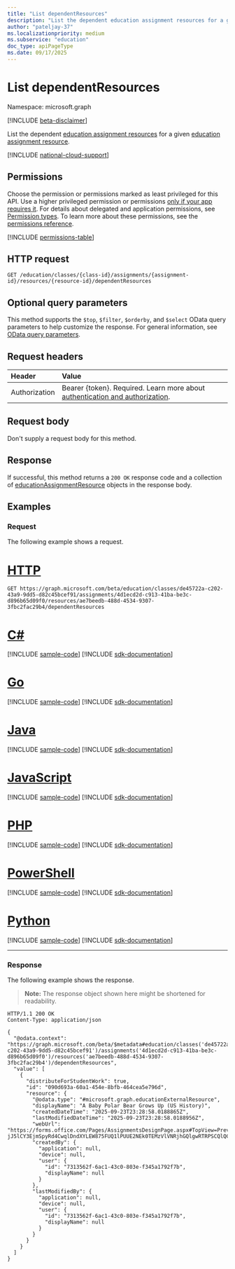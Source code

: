 ```yaml
---
title: "List dependentResources"
description: "List the dependent education assignment resources for a given education assignment resource."
author: "pateljay-37"
ms.localizationpriority: medium
ms.subservice: "education"
doc_type: apiPageType
ms.date: 09/17/2025
---
```


# List dependentResources

Namespace: microsoft.graph

[!INCLUDE [beta-disclaimer](../../includes/beta-disclaimer.md)]

List the dependent [education assignment resources](../resources/educationassignmentresource.md) for a given [education assignment resource](../resources/educationassignmentresource.md).

[!INCLUDE [national-cloud-support](../../includes/global-only.md)]

## Permissions
Choose the permission or permissions marked as least privileged for this API. Use a higher privileged permission or permissions [only if your app requires it](/graph/permissions-overview#best-practices-for-using-microsoft-graph-permissions). For details about delegated and application permissions, see [Permission types](/graph/permissions-overview#permission-types). To learn more about these permissions, see the [permissions reference](/graph/permissions-reference).

<!-- { "blockType": "permissions", "name": "educationassignmentresource_list_dependentresources" } -->
[!INCLUDE [permissions-table](../includes/permissions/educationassignmentresource-list-dependentresources-permissions.md)]

## HTTP request
<!-- { "blockType": "ignored" } -->
```http
GET /education/classes/{class-id}/assignments/{assignment-id}/resources/{resource-id}/dependentResources
```

## Optional query parameters

This method supports the `$top`, `$filter`, `$orderby`, and `$select` OData query parameters to help customize the response. For general information, see [OData query parameters](/graph/query-parameters).

## Request headers
| Header       | Value |
|:---------------|:--------|
|Authorization|Bearer {token}. Required. Learn more about [authentication and authorization](/graph/auth/auth-concepts).|

## Request body

Don't supply a request body for this method.

## Response
If successful, this method returns a `200 OK` response code and a collection of [educationAssignmentResource](../resources/educationassignmentresource.md) objects in the response body.

## Examples

### Request
The following example shows a request.

# [HTTP](#tab/http)
<!-- {
  "blockType": "request",
  "name": "list_dependentassignmentresources",
  "sampleKeys": ["de45722a-c202-43a9-9dd5-d82c45bcef91","4d1ecd2d-c913-41ba-be3c-d896b65d09f0","ae7beedb-488d-4534-9307-3fbc2fac29b4"]
}-->
```msgraph-interactive
GET https://graph.microsoft.com/beta/education/classes/de45722a-c202-43a9-9dd5-d82c45bcef91/assignments/4d1ecd2d-c913-41ba-be3c-d896b65d09f0/resources/ae7beedb-488d-4534-9307-3fbc2fac29b4/dependentResources 
```

# [C#](#tab/csharp)
[!INCLUDE [sample-code](../includes/snippets/csharp/list-dependentassignmentresources-csharp-snippets.md)]
[!INCLUDE [sdk-documentation](../includes/snippets/snippets-sdk-documentation-link.md)]

# [Go](#tab/go)
[!INCLUDE [sample-code](../includes/snippets/go/list-dependentassignmentresources-go-snippets.md)]
[!INCLUDE [sdk-documentation](../includes/snippets/snippets-sdk-documentation-link.md)]

# [Java](#tab/java)
[!INCLUDE [sample-code](../includes/snippets/java/list-dependentassignmentresources-java-snippets.md)]
[!INCLUDE [sdk-documentation](../includes/snippets/snippets-sdk-documentation-link.md)]

# [JavaScript](#tab/javascript)
[!INCLUDE [sample-code](../includes/snippets/javascript/list-dependentassignmentresources-javascript-snippets.md)]
[!INCLUDE [sdk-documentation](../includes/snippets/snippets-sdk-documentation-link.md)]

# [PHP](#tab/php)
[!INCLUDE [sample-code](../includes/snippets/php/list-dependentassignmentresources-php-snippets.md)]
[!INCLUDE [sdk-documentation](../includes/snippets/snippets-sdk-documentation-link.md)]

# [PowerShell](#tab/powershell)
[!INCLUDE [sample-code](../includes/snippets/powershell/list-dependentassignmentresources-powershell-snippets.md)]
[!INCLUDE [sdk-documentation](../includes/snippets/snippets-sdk-documentation-link.md)]

# [Python](#tab/python)
[!INCLUDE [sample-code](../includes/snippets/python/list-dependentassignmentresources-python-snippets.md)]
[!INCLUDE [sdk-documentation](../includes/snippets/snippets-sdk-documentation-link.md)]

---

### Response
The following example shows the response.

>**Note:** The response object shown here might be shortened for readability.

<!-- {
  "blockType": "response",
  "truncated": true,
  "@odata.type": "Collection(microsoft.graph.educationAssignmentResource)"
} -->
```http
HTTP/1.1 200 OK
Content-Type: application/json

{
  "@odata.context": "https://graph.microsoft.com/beta/$metadata#education/classes('de45722a-c202-43a9-9dd5-d82c45bcef91')/assignments('4d1ecd2d-c913-41ba-be3c-d896b65d09f0')/resources('ae7beedb-488d-4534-9307-3fbc2fac29b4')/dependentResources",
  "value": [
    {
      "distributeForStudentWork": true,
      "id": "090d693a-60a1-454e-8bfb-464cea5e796d",
      "resource": {
        "@odata.type": "#microsoft.graph.educationExternalResource",
        "displayName": "A Baby Polar Bear Grows Up (US History)",
        "createdDateTime": "2025-09-23T23:28:58.0188865Z",
        "lastModifiedDateTime": "2025-09-23T23:28:58.0188956Z",
        "webUrl": "https://forms.office.com/Pages/AssignmentsDesignPage.aspx#TopView=Preview&FormId=kowztj5TbU-jJ5lCY3EjmSpyRd4CwqlDndXYLEW875FUQ1lPUUE2NEk0TEMzVlVNRjhGQlgwRTRPSCQlQCN0PWcu",
        "createdBy": {
          "application": null,
          "device": null,
          "user": {
            "id": "7313562f-6ac1-43c0-803e-f345a1792f7b",
            "displayName": null
          }
        },
        "lastModifiedBy": {
          "application": null,
          "device": null,
          "user": {
            "id": "7313562f-6ac1-43c0-803e-f345a1792f7b",
            "displayName": null
          }
        }
      }
    }
  ]
}
```
